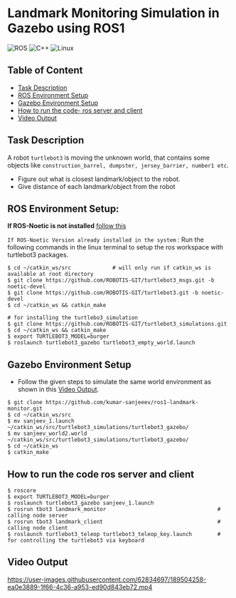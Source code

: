 # Landmark Monitoring Simulation in Gazebo using ROS1      
![ROS](https://img.shields.io/badge/ros-%230A0FF9.svg?style=for-the-badge&logo=ros&logoColor=white) ![C++](https://img.shields.io/badge/c++-%2300599C.svg?style=for-the-badge&logo=c%2B%2B&logoColor=white)	![Linux](https://img.shields.io/badge/Linux-FCC624?style=for-the-badge&logo=linux&logoColor=black)

## Table of Content
* [Task Description](#task-description)
* [ROS Environment Setup](#ros-environment-setup)
* [Gazebo Environment Setup](#gazebo-environment-setup)
* [How to run the code- ros server and client](#how-to-run-the-code-ros-server-and-client)
* [Video Output](#video-output)

## Task Description
A robot `turtlebot3` is moving the unknown world, that contains some objects like `construction_barrel, dumpster, jersey_barrier, number1 etc`.
- Figure out what is closest landmark/object to the robot.
- Give distance of each landmark/object from the robot

## ROS Environment Setup:
**If ROS-Noetic is not installed** [follow this](http://wiki.ros.org/noetic/Installation/Ubuntu)

`If ROS-Noetic Version already installed in the system` : Run the following commands in the linux terminal to setup the ros workspace with turtlebot3 packages.
```shell
$ cd ~/catkin_ws/src             # will only run if catkin_ws is available at root directory
$ git clone https://github.com/ROBOTIS-GIT/turtlebot3_msgs.git -b noetic-devel
$ git clone https://github.com/ROBOTIS-GIT/turtlebot3.git -b noetic-devel
$ cd ~/catkin_ws && catkin_make

# for installing the turtlebo3_simulation
$ git clone https://github.com/ROBOTIS-GIT/turtlebot3_simulations.git
$ cd ~/catkin_ws && catkin_make
$ export TURTLEBOT3_MODEL=burger
$ roslaunch turtlebot3_gazebo turtlebot3_empty_world.launch
```
## Gazebo Environment Setup
- Follow the given steps to simulate the same world environment as shown in this [Video Output](#video-output).
```shell
$ git clone https://github.com/kumar-sanjeeev/ros1-landmark-monitor.git
$ cd ~/catkin_ws/src
$ mv sanjeev_1.launch ~/catkin_ws/src/turtlebot3_simulations/turtlebot3_gazebo/
$ mv sanjeev_world2.world ~/catkin_ws/src/turtlebot3_simulations/turtlebot3_gazebo/
$ cd ~/catkin_ws
$ catkin_make
```
## How to run the code ros server and client
```shell
$ roscore
$ export TURTLEBOT3_MODEL=burger
$ roslaunch turtlebot3_gazebo sanjeev_1.launch
$ rosrun tbot3 landmark_monitor                                   # calling node server
$ rosrun tbot3 landmark_client                                    # calling node client
$ roslaunch turtlebot3_teleop turtlebot3_teleop_key.launch        # for controlling the turtlebot3 via keyboard
```
## Video Output
https://user-images.githubusercontent.com/62834697/189504258-ea0e3889-1f66-4c36-a953-ed90d843eb72.mp4

